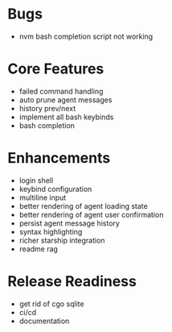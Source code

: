 # Bugs

- nvm bash completion script not working

# Core Features

- failed command handling
- auto prune agent messages
- history prev/next
- implement all bash keybinds
- bash completion

# Enhancements

- login shell
- keybind configuration
- multiline input
- better rendering of agent loading state
- better rendering of agent user confirmation
- persist agent message history
- syntax highlighting
- richer starship integration
- readme rag

# Release Readiness

- get rid of cgo sqlite
- ci/cd
- documentation
